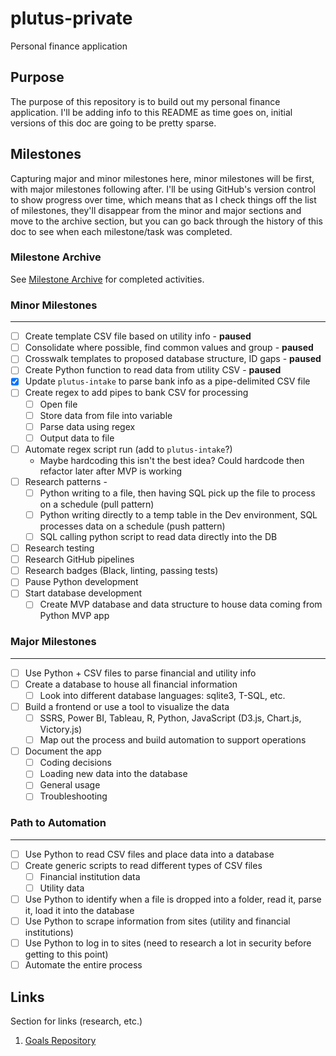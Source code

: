 # plutus-private

Personal finance application

## Purpose

The purpose of this repository is to build out my personal finance application.
I'll be adding info to this README as time goes on, initial versions of this doc
are going to be pretty sparse.

## Milestones

Capturing major and minor milestones here, minor milestones will be first, with
major milestones following after. I'll be using GitHub's version control to show
progress over time, which means that as I check things off the list of
milestones, they'll disappear from the minor and major sections and move to the
archive section, but you can go back through the history of this doc to see when
each milestone/task was completed.

### Milestone Archive

See [Milestone Archive](/milestone-archive.md) for completed activities.

### Minor Milestones

---

- [ ] Create template CSV file based on utility info - **paused**
- [ ] Consolidate where possible, find common values and group - **paused**
- [ ] Crosswalk templates to proposed database structure, ID gaps - **paused**
- [ ] Create Python function to read data from utility CSV - **paused**
- [X] Update `plutus-intake` to parse bank info as a pipe-delimited CSV file
- [ ] Create regex to add pipes to bank CSV for processing
  - [ ] Open file
  - [ ] Store data from file into variable
  - [ ] Parse data using regex
  - [ ] Output data to file
- [ ] Automate regex script run (add to `plutus-intake`?)
  - Maybe hardcoding this isn't the best idea? Could hardcode then refactor
    later after MVP is working
- [ ] Research patterns -
  - [ ] Python writing to a file, then having SQL pick up the file to process on
      a schedule (pull pattern)
  - [ ] Python writing directly to a temp table in the Dev environment, SQL
      processes data on a schedule (push pattern)
  - [ ] SQL calling python script to read data directly into the DB
- [ ] Research testing
- [ ] Research GitHub pipelines
- [ ] Research badges (Black, linting, passing tests)
- [ ] Pause Python development
- [ ] Start database development
  - [ ] Create MVP database and data structure to house data coming from Python
    MVP app

### Major Milestones

---

- [ ] Use Python + CSV files to parse financial and utility info
- [ ] Create a database to house all financial information
  - [ ] Look into different database languages: sqlite3, T-SQL, etc.
- [ ] Build a frontend or use a tool to visualize the data
  - [ ] SSRS, Power BI, Tableau, R, Python, JavaScript (D3.js, Chart.js,
    Victory.js)
  - [ ] Map out the process and build automation to support operations
- [ ] Document the app
  - [ ] Coding decisions
  - [ ] Loading new data into the database
  - [ ] General usage
  - [ ] Troubleshooting

### Path to Automation

---

- [ ] Use Python to read CSV files and place data into a database
- [ ] Create generic scripts to read different types of CSV files
  - [ ] Financial institution data
  - [ ] Utility data
- [ ] Use Python to identify when a file is dropped into a folder, read it,
  parse it, load it into the database
- [ ] Use Python to scrape information from sites (utility and financial
  institutions)
- [ ] Use Python to log in to sites (need to research a lot in security before
  getting to this point)
- [ ] Automate the entire process

## Links

Section for links (research, etc.)

1. [Goals Repository](https://github.com/K-Mertyris/2022-goals)
